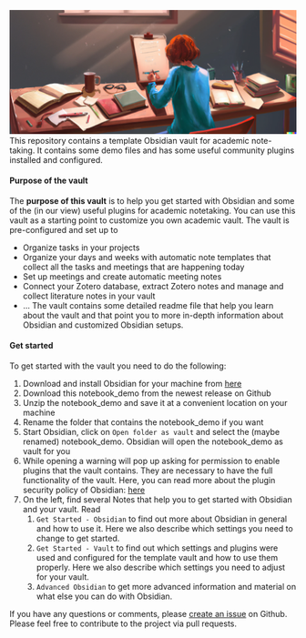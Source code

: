 ![image](Figures/title.png)
This repository contains a template Obsidian vault for academic note-taking. It contains some demo files and has some useful community plugins installed and configured.

#### Purpose of the vault

The **purpose of this vault** is to help you get started with Obsidian and some of the (in our view) useful plugins for academic notetaking. You can use this vault as a starting point to customize you own academic vault. 
The vault is pre-configured and set up to
- Organize tasks in your projects 
- Organize your days and weeks with automatic note templates that collect all the tasks and meetings that are happening today
- Set up meetings and create automatic meeting notes
- Connect your Zotero database, extract Zotero notes and manage and collect literature notes in your vault
- ...
The vault contains some detailed readme file that help you learn about the vault and that point you to more in-depth information about Obsidian and customized Obsidian setups.

#### Get started

To get started with the vault you need to do the following:

1. Download and install Obsidian for your machine from [here](https://obsidian.md/)
2. Download this notebook_demo from the newest release on Github
3. Unzip the notebook_demo and save it at a convenient location on your machine
4. Rename the folder that contains the notebook_demo if you want
5. Start Obsidian, click on `Open folder as vault` and select the (maybe renamed) notebook_demo. Obsidian will open the notebook_demo as vault for you
6. While opening a warning will pop up asking for permission to enable plugins that the vault contains. They are necessary to have the full functionality of the vault.  Here, you can read more about the plugin security policy of Obsidian: [here](https://help.obsidian.md/Extending+Obsidian/Plugin+security)
7. On the left, find several Notes that help you to get started with Obsidian and your vault. Read
	1. `Get Started - Obsidian` to find out more about Obsidian in general and how to use it. Here we also describe which settings you need to change to get started.
	2. `Get Started - Vault` to find out which settings and plugins were used and configured for the template vault and how to use them properly. Here we also describe which settings you need to adjust for your vault.
	3. `Advanced Obsidian` to get more advanced information and material on what else you can do with Obsidian.

If you have any questions or comments, please [create an issue](https://github.com/selinaZitrone/notebook_demo/issues/new) on Github.
Please feel free to contribute to the project via pull requests.